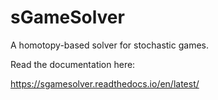 # sGameSolver

A homotopy-based solver for stochastic games.

Read the documentation here:

https://sgamesolver.readthedocs.io/en/latest/
